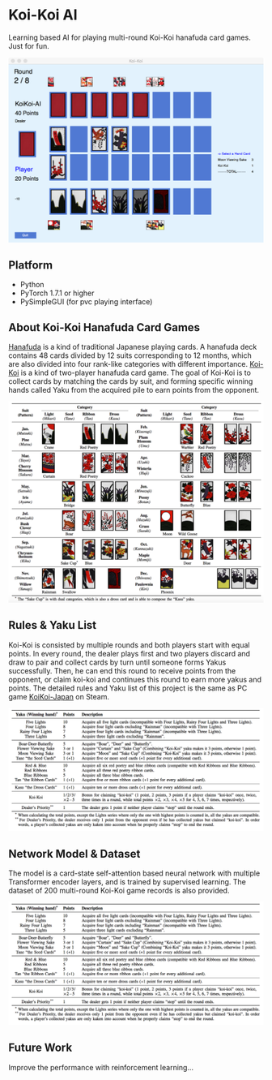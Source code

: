 # Koi-Koi AI

Learning based AI for playing multi-round Koi-Koi hanafuda card games. Just for fun.

![Play Interface](/markdown/koikoi_play_interface.png)

## Platform

* Python
* PyTorch 1.7.1 or higher
* PySimpleGUI (for pvc playing interface)

## About Koi-Koi Hanafuda Card Games

[Hanafuda](https://en.wikipedia.org/wiki/Hanafuda) is a kind of traditional Japanese playing cards. A hanafuda deck contains 48 cards divided by 12 suits corresponding to 12 months, which are also divided into four rank-like categories with different importance. [Koi-Koi](https://en.wikipedia.org/wiki/Koi-Koi) is a kind of two-player hanafuda card game. The goal of Koi-Koi is to collect cards by matching the cards by suit, and forming specific winning hands called Yaku from the acquired pile to earn points from the opponent.

![Hanafuda Deck](/markdown/koikoi_deck.png)

## Rules & Yaku List

Koi-Koi is consisted by multiple rounds and both players start with equal points. In every round, the dealer plays first and two players discard and draw to pair and collect cards by turn until someone forms Yakus successfully. Then, he can end this round to receive points from the opponent, or claim koi-koi and continues this round to earn more yakus and points. The detailed rules and Yaku list of this project is the same as PC game [KoiKoi-Japan](https://store.steampowered.com/app/364930/KoiKoi_Japan_Hanafuda_playing_cards/) on Steam.

![Yaku List](/markdown/koikoi_yaku.png)

## Network Model & Dataset

The model is a card-state self-attention based neural network with multiple Transformer encoder layers, and is trained by supervised learning. The dataset of 200 multi-round Koi-Koi game records is also provided. 

![Model](/markdown/koikoi_yaku.png)

## Future Work

Improve the performance with reinforcement learning...


